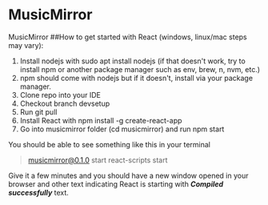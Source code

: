 # MusicMirror

MusicMirror
##How to get started with React (windows, linux/mac steps may vary):

1. Install nodejs with sudo apt install nodejs (if that doesn't work, try to install npm or another package manager such as env, brew, n, nvm, etc.)
2. npm should come with nodejs but if it doesn't, install via your package manager.
3. Clone repo into your IDE
3. Checkout branch devsetup
4. Run git pull
5. Install React with npm install -g create-react-app
6. Go into musicmirror folder (cd musicmirror) and run npm start

You should be able to see something like this in your terminal 
> musicmirror@0.1.0 start
> react-scripts start

Give it a few minutes and you should have a new window opened in your browser and other text indicating React is starting with ***Compiled successfully*** text.
